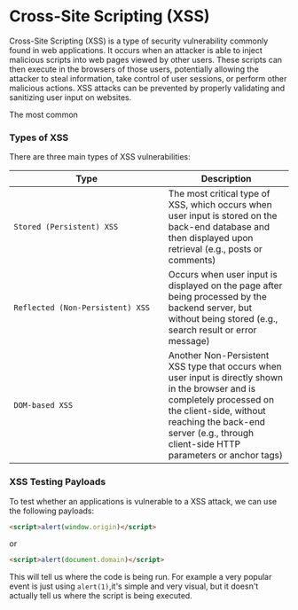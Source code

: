 # Cross-Site Scripting (XSS)

Cross-Site Scripting (XSS) is a type of security vulnerability commonly found in web applications. It occurs when an attacker is able to inject malicious scripts into web pages viewed by other users. These scripts can then execute in the browsers of those users, potentially allowing the attacker to steal information, take control of user sessions, or perform other malicious actions. XSS attacks can be prevented by properly validating and sanitizing user input on websites.

The most common

### Types of XSS

There are three main types of XSS vulnerabilities:

<table><thead><tr><th width="263">Type</th><th>Description</th></tr></thead><tbody><tr><td><code>Stored (Persistent) XSS</code></td><td>The most critical type of XSS, which occurs when user input is stored on the back-end database and then displayed upon retrieval (e.g., posts or comments)</td></tr><tr><td><code>Reflected (Non-Persistent) XSS</code></td><td>Occurs when user input is displayed on the page after being processed by the backend server, but without being stored (e.g., search result or error message)</td></tr><tr><td><code>DOM-based XSS</code></td><td>Another Non-Persistent XSS type that occurs when user input is directly shown in the browser and is completely processed on the client-side, without reaching the back-end server (e.g., through client-side HTTP parameters or anchor tags)</td></tr></tbody></table>

### XSS Testing Payloads

To test whether an applications is vulnerable to a XSS attack, we can use the following payloads:

```html
<script>alert(window.origin)</script>
```

or

```html
<script>alert(document.domain)</script>
```

This will tell us where the code is being run. For example a very popular event is just using `alert(1)`,it's simple and very visual, but it doesn't actually tell us where the script is being executed.
